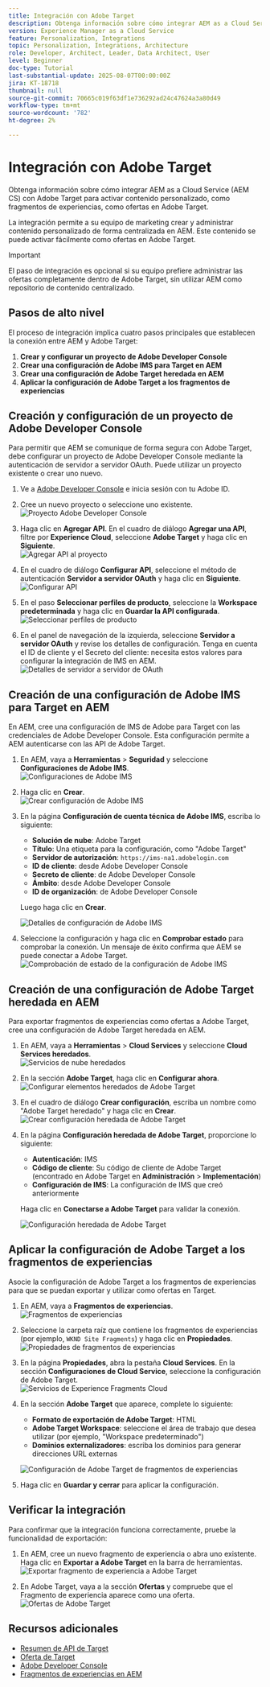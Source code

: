 ```yaml
---
title: Integración con Adobe Target
description: Obtenga información sobre cómo integrar AEM as a Cloud Service con Adobe Target para administrar y activar contenido personalizado (fragmentos de experiencias) como ofertas.
version: Experience Manager as a Cloud Service
feature: Personalization, Integrations
topic: Personalization, Integrations, Architecture
role: Developer, Architect, Leader, Data Architect, User
level: Beginner
doc-type: Tutorial
last-substantial-update: 2025-08-07T00:00:00Z
jira: KT-18718
thumbnail: null
source-git-commit: 70665c019f63df1e736292ad24c47624a3a80d49
workflow-type: tm+mt
source-wordcount: '782'
ht-degree: 2%

---
```



# Integración con Adobe Target

Obtenga información sobre cómo integrar AEM as a Cloud Service (AEM CS) con Adobe Target para activar contenido personalizado, como fragmentos de experiencias, como ofertas en Adobe Target.

La integración permite a su equipo de marketing crear y administrar contenido personalizado de forma centralizada en AEM. Este contenido se puede activar fácilmente como ofertas en Adobe Target.

>[!IMPORTANT]
>
>El paso de integración es opcional si su equipo prefiere administrar las ofertas completamente dentro de Adobe Target, sin utilizar AEM como repositorio de contenido centralizado.

## Pasos de alto nivel

El proceso de integración implica cuatro pasos principales que establecen la conexión entre AEM y Adobe Target:

1. **Crear y configurar un proyecto de Adobe Developer Console**
2. **Crear una configuración de Adobe IMS para Target en AEM**
3. **Crear una configuración de Adobe Target heredada en AEM**
4. **Aplicar la configuración de Adobe Target a los fragmentos de experiencias**

## Creación y configuración de un proyecto de Adobe Developer Console

Para permitir que AEM se comunique de forma segura con Adobe Target, debe configurar un proyecto de Adobe Developer Console mediante la autenticación de servidor a servidor OAuth. Puede utilizar un proyecto existente o crear uno nuevo.

1. Ve a [Adobe Developer Console](https://developer.adobe.com/console) e inicia sesión con tu Adobe ID.

2. Cree un nuevo proyecto o seleccione uno existente.\
   ![Proyecto Adobe Developer Console](../assets/setup/adc-project.png)

3. Haga clic en **Agregar API**. En el cuadro de diálogo **Agregar una API**, filtre por **Experience Cloud**, seleccione **Adobe Target** y haga clic en **Siguiente**.\
   ![Agregar API al proyecto](../assets/setup/adc-add-api.png)

4. En el cuadro de diálogo **Configurar API**, seleccione el método de autenticación **Servidor a servidor OAuth** y haga clic en **Siguiente**.\
   ![Configurar API](../assets/setup/adc-configure-api.png)

5. En el paso **Seleccionar perfiles de producto**, seleccione la **Workspace predeterminada** y haga clic en **Guardar la API configurada**.\
   ![Seleccionar perfiles de producto](../assets/setup/adc-select-product-profiles.png)

6. En el panel de navegación de la izquierda, seleccione **Servidor a servidor OAuth** y revise los detalles de configuración. Tenga en cuenta el ID de cliente y el Secreto del cliente: necesita estos valores para configurar la integración de IMS en AEM.
   ![Detalles de servidor a servidor de OAuth](../assets/setup/adc-oauth-server-to-server.png)

## Creación de una configuración de Adobe IMS para Target en AEM

En AEM, cree una configuración de IMS de Adobe para Target con las credenciales de Adobe Developer Console. Esta configuración permite a AEM autenticarse con las API de Adobe Target.

1. En AEM, vaya a **Herramientas** > **Seguridad** y seleccione **Configuraciones de Adobe IMS**.\
   ![Configuraciones de Adobe IMS](../assets/setup/aem-ims-configurations.png)

2. Haga clic en **Crear**.\
   ![Crear configuración de Adobe IMS](../assets/setup/aem-create-ims-configuration.png)

3. En la página **Configuración de cuenta técnica de Adobe IMS**, escriba lo siguiente:
   - **Solución de nube**: Adobe Target
   - **Título**: Una etiqueta para la configuración, como &quot;Adobe Target&quot;
   - **Servidor de autorización**: `https://ims-na1.adobelogin.com`
   - **ID de cliente**: desde Adobe Developer Console
   - **Secreto de cliente**: de Adobe Developer Console
   - **Ámbito**: desde Adobe Developer Console
   - **ID de organización**: de Adobe Developer Console

   Luego haga clic en **Crear**.

   ![Detalles de configuración de Adobe IMS](../assets/setup/aem-ims-configuration-details.png)

4. Seleccione la configuración y haga clic en **Comprobar estado** para comprobar la conexión. Un mensaje de éxito confirma que AEM se puede conectar a Adobe Target.\
   ![Comprobación de estado de la configuración de Adobe IMS](../assets/setup/aem-ims-configuration-health-check.png)

## Creación de una configuración de Adobe Target heredada en AEM

Para exportar fragmentos de experiencias como ofertas a Adobe Target, cree una configuración de Adobe Target heredada en AEM.

1. En AEM, vaya a **Herramientas** > **Cloud Services** y seleccione **Cloud Services heredados**.\
   ![Servicios de nube heredados](../assets/setup/aem-legacy-cloud-services.png)

2. En la sección **Adobe Target**, haga clic en **Configurar ahora**.\
   ![Configurar elementos heredados de Adobe Target](../assets/setup/aem-configure-adobe-target-legacy.png)

3. En el cuadro de diálogo **Crear configuración**, escriba un nombre como &quot;Adobe Target heredado&quot; y haga clic en **Crear**.\
   ![Crear configuración heredada de Adobe Target](../assets/setup/aem-create-adobe-target-legacy-configuration.png)

4. En la página **Configuración heredada de Adobe Target**, proporcione lo siguiente:
   - **Autenticación**: IMS
   - **Código de cliente**: Su código de cliente de Adobe Target (encontrado en Adobe Target en **Administración** > **Implementación**)
   - **Configuración de IMS**: La configuración de IMS que creó anteriormente

   Haga clic en **Conectarse a Adobe Target** para validar la conexión.

   ![Configuración heredada de Adobe Target](../assets/setup/aem-target-legacy-configuration.png)

## Aplicar la configuración de Adobe Target a los fragmentos de experiencias

Asocie la configuración de Adobe Target a los fragmentos de experiencias para que se puedan exportar y utilizar como ofertas en Target.

1. En AEM, vaya a **Fragmentos de experiencias**.\
   ![Fragmentos de experiencias](../assets/setup/aem-experience-fragments.png)

2. Seleccione la carpeta raíz que contiene los fragmentos de experiencias (por ejemplo, `WKND Site Fragments`) y haga clic en **Propiedades**.\
   ![Propiedades de fragmentos de experiencias](../assets/setup/aem-experience-fragments-properties.png)

3. En la página **Propiedades**, abra la pestaña **Cloud Services**. En la sección **Configuraciones de Cloud Service**, seleccione la configuración de Adobe Target.\
   ![Servicios de Experience Fragments Cloud](../assets/setup/aem-experience-fragments-cloud-services.png)

4. En la sección **Adobe Target** que aparece, complete lo siguiente:
   - **Formato de exportación de Adobe Target**: HTML
   - **Adobe Target Workspace**: seleccione el área de trabajo que desea utilizar (por ejemplo, &quot;Workspace predeterminado&quot;)
   - **Dominios externalizadores**: escriba los dominios para generar direcciones URL externas

   ![Configuración de Adobe Target de fragmentos de experiencias](../assets/setup/aem-experience-fragments-adobe-target-configuration.png)

5. Haga clic en **Guardar y cerrar** para aplicar la configuración.

## Verificar la integración

Para confirmar que la integración funciona correctamente, pruebe la funcionalidad de exportación:

1. En AEM, cree un nuevo fragmento de experiencia o abra uno existente. Haga clic en **Exportar a Adobe Target** en la barra de herramientas.\
   ![Exportar fragmento de experiencia a Adobe Target](../assets/setup/aem-export-experience-fragment-to-adobe-target.png)

2. En Adobe Target, vaya a la sección **Ofertas** y compruebe que el Fragmento de experiencia aparece como una oferta.\
   ![Ofertas de Adobe Target](../assets/setup/adobe-target-xf-as-offer.png)

## Recursos adicionales

- [Resumen de API de Target](https://experienceleague.adobe.com/en/docs/target-dev/developer/api/target-api-overview)
- [Oferta de Target](https://experienceleague.adobe.com/en/docs/target/using/experiences/offers/manage-content)
- [Adobe Developer Console](https://developer.adobe.com/developer-console/docs/guides/)
- [Fragmentos de experiencias en AEM](https://experienceleague.adobe.com/en/docs/experience-manager-learn/sites/experience-fragments/experience-fragments-feature-video-use)